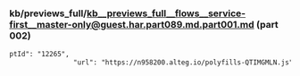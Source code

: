 ### kb/previews_full/kb__previews_full__flows__service-first__master-only@guest.har.part089.md.part001.md (part 002)

```md
ptId": "12265",
                "url": "https://n958200.alteg.io/polyfills-QTIMGMLN.js",
     
```

```
